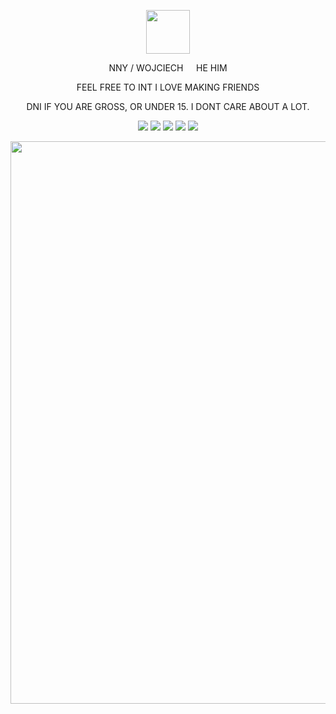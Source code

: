 <p align="center"> <img src="https://i.imgur.com/vBBKLLR.png"   
     height=70"/>
<p align="center"> NNY / WOJCIECH⠀⠀HE HIM
<p align="center"> FEEL FREE TO INT I LOVE MAKING FRIENDS
<p align="center"> DNI IF YOU ARE GROSS, OR UNDER 15. I DONT CARE ABOUT A LOT.
<p align="center"> <img src="https://i.imgur.com/T1mHNKS.gif"/> <img src="https://i.imgur.com/LXumE02.gif"/> <img src="https://i.imgur.com/qYerkYJ.gif"/> <img src="https://i.imgur.com/oG6Yx7z.png"/> <img src="https://i.imgur.com/5rDn7iG.gif"/>
<p align="center"> <img src="https://i.imgur.com/217Khx4.png"   
     width=900"/>
